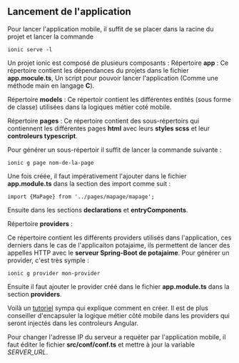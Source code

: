 ## Lancement de l'application

Pour lancer l'application mobile, il suffit de se placer dans la racine du projet et lancer la commande 
```
ionic serve -l
```
Un projet ionic est composé de plusieurs composants : 
Répertoire **app** : 
Ce répertoire contient les dépendances du projets dans le fichier **app.mocule.ts**, Un script pour pouvoir lancer l'application (Comme une méthode main en langage **C**).

Répertoire **models** : 
Ce répertoir contient les différentes entités (sous forme de classe) utilisées dans la logiques métier coté mobile.

Répertoire **pages** : 
Ce répertoire contient des sous-répertoirs qui contiennent les différentes pages **html** avec leurs **styles scss** et leur **controleurs typescript**.

Pour générer un sous-répertoir il suffit de lancer la commande suivante : 
```
ionic g page nom-de-la-page
```
Une fois créée, il faut impérativement l'ajouter dans le fichier **app.module.ts** dans la section des import comme suit :
````
import {MaPage} from '../pages/mapage/mapage';
````
Ensuite dans les sections **declarations** et **entryComponents**.

Répertoire **providers** : 

Ce répertoire contient les différents providers utilisés dans l'application, ces derniers dans le cas de l'applicaiton potajaime, ils permettent de lancer des appelles HTTP avec le **serveur Spring-Boot de potajaime**.
Pour générer un provider, c'est très symple : 
````
ionic g provider mon-provider
````
Ensuite il faut ajouter le provider créé dans le fichier **app.module.ts** dans la section **providers**.

Voilà un [tutoriel](https://www.sitepoint.com/angular-2-components-providers-classes-factories-values/) sympa qui explique comment en créer.
Il est de plus conseiller d'encapsuler la logique métier côté mobile dans les providers qui seront injectés dans les controleurs Angular.

Pour changer l'adresse IP du serveur a requéter par l'application mobile, il faut éditer le fichier **src/conf/conf.ts** et mettre à jour la variable *SERVER_URL*.
